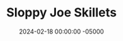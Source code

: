 ---
layout: post
title:  "Sloppy Joe Skillets"
date:   2024-02-18 00:00:00 -05000
categories: 
- Recipes
- Ground Meat
permalink: /recipes/sloppy-joe
image: /assets/Food/Ground Meat/Sloppy Joe/sloppy-joe.jpg
ing: sloppyjoe-ing
facts: sloppyjoe-facts
Prep: 20
Rest: 
Cook: 20
Source1: 
Source2: 
Description: Sloppy joes are an American classic, and this variation removes the sugar filled ketchup and adds some more vegetables as well. These go great on a plate with a side of rice, or even better on a sandwich.
Instructions: 
- Finely chop the peppers and onions.  Place a medium skillet over medium heat with oil. When the pan is hot, add onions and peppers. Sauté, stirring occasionally<br><br>

- Meanwhile, in a large skillet with oil, brown the meat. When the meat is nearly done, add the garlic and cook until fragrant<br><br>

- To the meat mixture, add the vegetables, tomato paste, water, mustard, vinegar, paprika, salt, and pepper. Stir well to combine. Cook covered over medium-low heat (about 10 minutes) until hot and ground meat is cooked through and peppers are tender<br><br>

- Season with additional salt and pepper to taste.
---